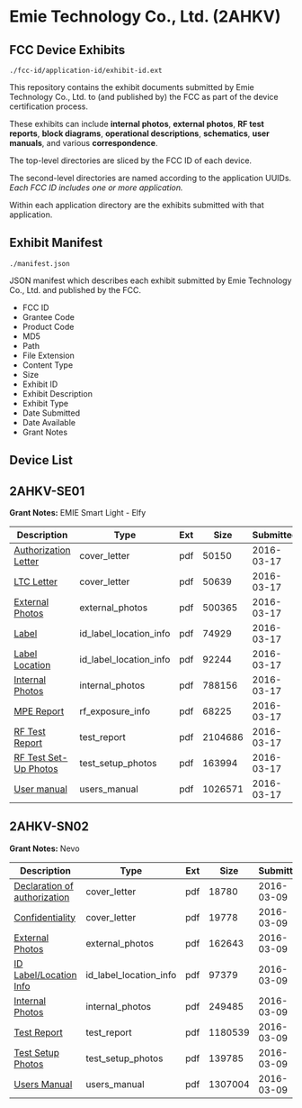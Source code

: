 # Emie Technology Co., Ltd. (2AHKV)
## FCC Device Exhibits

```
./fcc-id/application-id/exhibit-id.ext
```

This repository contains the exhibit documents submitted by Emie Technology Co., Ltd. to (and published by) the FCC as part of the device certification process.

These exhibits can include **internal photos**, **external photos**, **RF test reports**, **block diagrams**, **operational descriptions**, **schematics**, **user manuals**, and various **correspondence**.

The top-level directories are sliced by the FCC ID of each device.

The second-level directories are named according to the application UUIDs. *Each FCC ID includes one or more application.*

Within each application directory are the exhibits submitted with that application. 

## Exhibit Manifest

```
./manifest.json
```

JSON manifest which describes each exhibit submitted by Emie Technology Co., Ltd. and published by the FCC.

- FCC ID
- Grantee Code
- Product Code
- MD5
- Path
- File Extension
- Content Type
- Size
- Exhibit ID
- Exhibit Description
- Exhibit Type
- Date Submitted
- Date Available
- Grant Notes

## Device List
## 2AHKV-SE01
**Grant Notes:** EMIE Smart Light - Elfy

| Description | Type | Ext | Size | Submitted | Available |
| ----------- | ---- | --- | ---- | --------- | --------- |
| [Authorization Letter](2AHKV-SE01/fa6ee1584c69d4b85ada757d53787ff6/2934534.pdf) | cover_letter | pdf | 50150 | 2016-03-17 | 2016-03-17 |
| [LTC Letter](2AHKV-SE01/fa6ee1584c69d4b85ada757d53787ff6/2934535.pdf) | cover_letter | pdf | 50639 | 2016-03-17 | 2016-03-17 |
| [External Photos](2AHKV-SE01/fa6ee1584c69d4b85ada757d53787ff6/2934536.pdf) | external_photos | pdf | 500365 | 2016-03-17 | 2016-03-17 |
| [Label](2AHKV-SE01/fa6ee1584c69d4b85ada757d53787ff6/2934537.pdf) | id_label_location_info | pdf | 74929 | 2016-03-17 | 2016-03-17 |
| [Label Location](2AHKV-SE01/fa6ee1584c69d4b85ada757d53787ff6/2934538.pdf) | id_label_location_info | pdf | 92244 | 2016-03-17 | 2016-03-17 |
| [Internal Photos](2AHKV-SE01/fa6ee1584c69d4b85ada757d53787ff6/2934539.pdf) | internal_photos | pdf | 788156 | 2016-03-17 | 2016-03-17 |
| [MPE Report](2AHKV-SE01/fa6ee1584c69d4b85ada757d53787ff6/2934541.pdf) | rf_exposure_info | pdf | 68225 | 2016-03-17 | 2016-03-17 |
| [RF Test Report](2AHKV-SE01/fa6ee1584c69d4b85ada757d53787ff6/2934543.pdf) | test_report | pdf | 2104686 | 2016-03-17 | 2016-03-17 |
| [RF Test Set-Up Photos](2AHKV-SE01/fa6ee1584c69d4b85ada757d53787ff6/2934544.pdf) | test_setup_photos | pdf | 163994 | 2016-03-17 | 2016-03-17 |
| [User manual](2AHKV-SE01/fa6ee1584c69d4b85ada757d53787ff6/2934545.pdf) | users_manual | pdf | 1026571 | 2016-03-17 | 2016-03-17 |
## 2AHKV-SN02
**Grant Notes:** Nevo

| Description | Type | Ext | Size | Submitted | Available |
| ----------- | ---- | --- | ---- | --------- | --------- |
| [Declaration of authorization](2AHKV-SN02/b9a06162a1ca430069493f0a466914cb/2923414.pdf) | cover_letter | pdf | 18780 | 2016-03-09 | 2016-03-10 |
| [Confidentiality](2AHKV-SN02/b9a06162a1ca430069493f0a466914cb/2923415.pdf) | cover_letter | pdf | 19778 | 2016-03-09 | 2016-03-10 |
| [External Photos](2AHKV-SN02/b9a06162a1ca430069493f0a466914cb/2923409.pdf) | external_photos | pdf | 162643 | 2016-03-09 | 2016-03-10 |
| [ID Label/Location Info](2AHKV-SN02/b9a06162a1ca430069493f0a466914cb/2923411.pdf) | id_label_location_info | pdf | 97379 | 2016-03-09 | 2016-03-10 |
| [Internal Photos](2AHKV-SN02/b9a06162a1ca430069493f0a466914cb/2923410.pdf) | internal_photos | pdf | 249485 | 2016-03-09 | 2016-03-10 |
| [Test Report](2AHKV-SN02/b9a06162a1ca430069493f0a466914cb/2923416.pdf) | test_report | pdf | 1180539 | 2016-03-09 | 2016-03-10 |
| [Test Setup Photos](2AHKV-SN02/b9a06162a1ca430069493f0a466914cb/2923412.pdf) | test_setup_photos | pdf | 139785 | 2016-03-09 | 2016-03-10 |
| [Users Manual](2AHKV-SN02/b9a06162a1ca430069493f0a466914cb/2923413.pdf) | users_manual | pdf | 1307004 | 2016-03-09 | 2016-03-10 |
